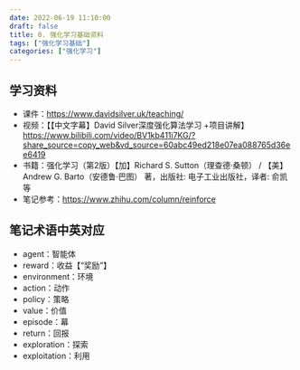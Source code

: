 ```yaml
---
date: 2022-06-19 11:10:00
draft: false
title: 0. 强化学习基础资料
tags: ["强化学习基础"]
categories: ["强化学习"]
---
```


## 学习资料

* 课件：https://www.davidsilver.uk/teaching/
* 视频：【【中文字幕】David Silver深度强化算法学习 +项目讲解】 https://www.bilibili.com/video/BV1kb411i7KG/?share_source=copy_web&vd_source=60abc49ed218e07ea088765d36ee6419
* 书籍：强化学习（第2版）【加】Richard S. Sutton（理查德·桑顿） / 【美】Andrew G. Barto（安德鲁·巴图） 著，出版社: 电子工业出版社，译者: 俞凯 等
* 笔记参考：https://www.zhihu.com/column/reinforce

## 笔记术语中英对应

* agent：智能体
* reward：收益【“奖励”】
* environment：环境
* action：动作
* policy：策略
* value：价值
* episode：幕
* return：回报
* exploration：探索
* exploitation：利用